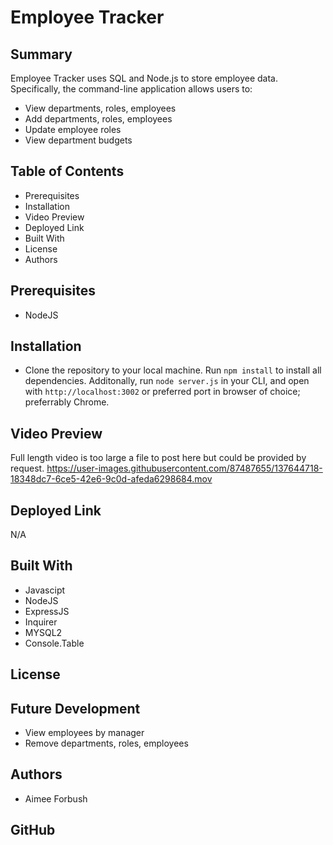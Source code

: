 # Employee Tracker

## Summary
Employee Tracker uses SQL and Node.js to store employee data.  Specifically, the command-line application allows users to:

* View departments, roles, employees
* Add departments, roles, employees
* Update employee roles
* View department budgets


## Table of Contents
* Prerequisites
* Installation
* Video Preview 
* Deployed Link
* Built With
* License
* Authors

## Prerequisites
* NodeJS


## Installation
* Clone the repository to your local machine.  Run `npm install` to install all dependencies.  Additonally, run `node server.js` in your CLI, and open with `http://localhost:3002` or preferred port in browser of choice; preferrably Chrome.  

## Video Preview
Full length video is too large a file to post here but could be provided by request.
https://user-images.githubusercontent.com/87487655/137644718-18348dc7-6ce5-42e6-9c0d-afeda6298684.mov


## Deployed Link
N/A

## Built With 
* Javascipt
* NodeJS
* ExpressJS
* Inquirer
* MYSQL2
* Console.Table

## License

## Future Development
* View employees by manager
* Remove departments, roles, employees

## Authors
* Aimee Forbush 

## GitHub 
